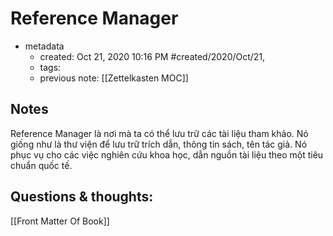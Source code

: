 # Reference Manager

- metadata
	- created: Oct 21, 2020 10:16 PM #created/2020/Oct/21,
	- tags:
	- previous note: [[Zettelkasten MOC]]

## Notes
Reference Manager là nơi mà ta có thể lưu trữ các tài liệu tham khảo. Nó giống như là thư viện để lưu trữ trích dẫn, thông tin sách, tên tác giả. Nó phục vụ cho các việc nghiên cứu khoa học, dẫn nguồn tài liệu theo một tiêu chuẩn quốc tế.

## Questions & thoughts:
[[Front Matter Of Book]]